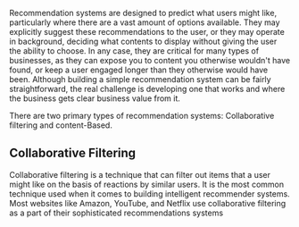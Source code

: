 
Recommendation systems are designed to predict what users might like, particularly where there are a vast amount of options available. They may explicitly suggest these recommendations to the user, or they may operate in background, deciding what contents to display without giving the user the ability to choose. In any case, they are critical for many types of businesses, as they can expose you to content you otherwise wouldn't have found, or keep a user engaged longer than they otherwise would have been. 
Although building a simple recommendation system can be fairly straightforward, the real challenge is developing one that works and where the business gets clear business value from it.

There are two primary types of recommendation systems: Collaborative filtering and content-Based.

## Collaborative Filtering

Collaborative filtering is a technique that can filter out items that a user might like on the basis of reactions by similar users. It is the most common technique used when it comes to building intelligent recommender systems. Most websites like Amazon, YouTube, and Netflix use collaborative filtering as a part of their sophisticated recommendations systems